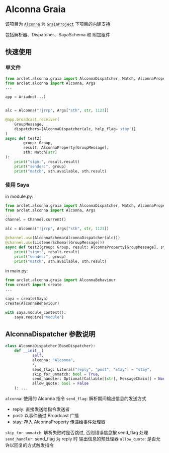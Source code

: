 # Alconna Graia

该项目为 [`Alconna`](https://github.com/ArcletProject/Alconna) 为 [`GraiaProject`](https://github.com/GraiaProject) 下项目的内建支持

包括解析器、Dispatcher、SayaSchema 和 附加组件

## 快速使用

### 单文件

```python
from arclet.alconna.graia import AlconnaDispatcher, Match, AlconnaProperty
from arclet.alconna import Alconna, Args
...

app = Ariadne(...)


alc = Alconna("!jrrp", Args["sth", str, 1123])

@app.broadcast.receiver(
    GroupMessage,
    dispatchers=[AlconnaDispatcher(alc, help_flag='stay')]
)
async def test2(
        group: Group,
        result: AlconnaProperty[GroupMessage],
        sth: Match[str]
):
    print("sign:", result.result)
    print("sender:", group)
    print("match", sth.available, sth.result)
```
### 使用 Saya

in module.py:
```python
from arclet.alconna.graia import AlconnaDispatcher, Match, AlconnaProperty, AlconnaSchema
from arclet.alconna import Alconna, Args
...
channel = Channel.current()

alc = Alconna("!jrrp", Args["sth", str, 1123])

@channel.use(AlconnaSchema(AlconnaDispatcher(alc)))
@channel.use(ListenerSchema([GroupMessage]))
async def test2(group: Group, result: AlconnaProperty[GroupMessage], sth: Match[str]):
    print("sign:", result.result)
    print("sender:", group)
    print("match", sth.available, sth.result)


```

in main.py:
```python
from arclet.alconna.graia import AlconnaBehaviour
from creart import create
...

saya = create(Saya)
create(AlconnaBehaviour)

with saya.module_context():
    saya.require("module")

```

## AlconnaDispatcher 参数说明

```python
class AlconnaDispatcher(BaseDispatcher):
    def __init__(
            self,
            alconna: "Alconna",
            *,
            send_flag: Literal["reply", "post", "stay"] = "stay",
            skip_for_unmatch: bool = True,
            send_handler: Optional[Callable[[str], MessageChain]] = None,
            allow_quote: bool = False
    ): ...
```

`alconna`: 使用的 Alconna 指令
`send_flag`: 解析期间输出信息的发送方式
- reply: 直接发送给指令发送者
- post: 以事件通过 Broadcast 广播
- stay: 存入 AlconnaProperty 传递给事件处理器

`skip_for_unmatch`: 解析失败时是否跳过, 否则错误信息按 send_flag 处理
`send_handler`: send_flag 为 reply 时 输出信息的预处理器
`allow_quote`: 是否允许以回复的方式触发指令
